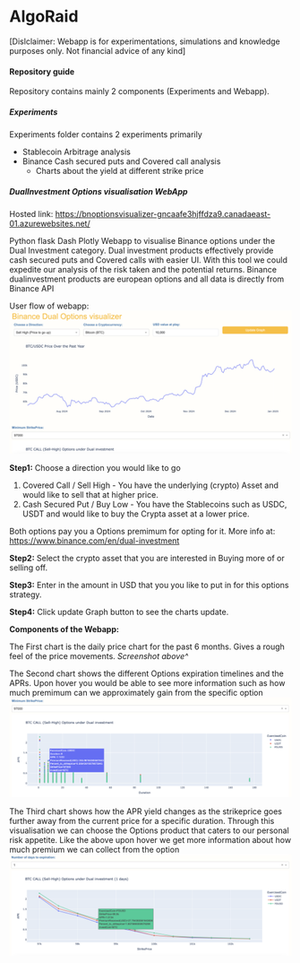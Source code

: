 # AlgoRaid
[Dislclaimer: Webapp is for experimentations, simulations and knowledge purposes only. Not financial advice of any kind]

#### Repository guide
Repository contains mainly 2 components (Experiments and Webapp).

##### Experiments
Experiments folder contains 2 experiments primarily
- Stablecoin Arbitrage analysis
- Binance Cash secured puts and Covered call analysis
    - Charts about the yield at different strike price

##### DualInvestment Options visualisation WebApp
Hosted link: https://bnoptionsvisualizer-gncaafe3hjffdza9.canadaeast-01.azurewebsites.net/ 

Python flask Dash Plotly Webapp to visualise Binance options under the Dual Investment category. Dual investment products effectively provide cash secured puts and Covered calls with easier UI. With this tool we could expedite our analysis of the risk taken and the potential returns. Binance dualinvestment products are european options and all data is directly from Binance API

User flow of webapp:
![alt text](image.png)

**Step1:** Choose a direction you would like to go
1. Covered Call / Sell High - You have the underlying (crypto) Asset and would like to sell that at higher price. 
2. Cash Secured Put / Buy Low - You have the Stablecoins such as USDC, USDT and would like to buy the Crypta asset at a lower price. 

Both options pay you a Options premimum for opting for it.
More info at: https://www.binance.com/en/dual-investment

**Step2:** Select the crypto asset that you are interested in Buying more of or selling off. 

**Step3:** Enter in the amount in USD that you you like to put in for this options strategy. 

**Step4:** Click update Graph button to see the charts update.

**Components of the Webapp:**


The First chart is the daily price chart for the past 6 months. Gives a rough feel of the price movements. *Screenshot above^*

The Second chart shows the different Options expiration timelines and the APRs. Upon hover you would be able to see more information such as how much premimum can we approximately gain from the specific option
![alt text](image-1.png)

The Third chart shows how the APR yield changes as the strikeprice goes further away from the current price for a specific duration. Through this visualisation we can choose the Options product that caters to our personal risk appetite. Like the above upon hover we get more information about how much premium we can collect from the option
![alt text](image-2.png)